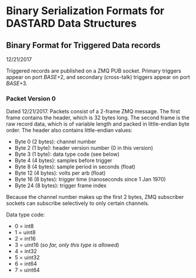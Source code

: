 # Binary Serialization Formats for DASTARD Data Structures

## Binary Format for Triggered Data records

12/21/2017

Triggered records are published on a ZMQ PUB socket. Primary triggers appear on
port *BASE*+2, and secondary (cross-talk) triggers appear on port *BASE*+3.

### Packet Version 0

Dated 12/21/2017. Packets consist of a 2-frame ZMQ message. The first frame contains
the header, which is 32 bytes long. The second frame is the raw record data, which
is of variable length and packed in little-endian byte order.
The header also contains little-endian values:

* Byte 0 (2 bytes): channel number
* Byte 2 (1 byte):  header version number (0 in this version)
* Byte 3 (1 byte):  data type code (see below)
* Byte 4 (4 bytes): samples before trigger
* Byte 8 (4 bytes): sample period in seconds (float)
* Byte 12 (4 bytes): volts per arb (float)
* Byte 16 (8 bytes): trigger time (nanoseconds since 1 Jan 1970)
* Byte 24 (8 bytes): trigger frame index

Because the channel number makes up the first 2 bytes, ZMQ subscriber sockets can
subscribe selectively to only certain channels.

Data type code:

* 0 = int8
* 1 = uint8
* 2 = int16
* 3 = uint16 (*so far, only this type is allowed*)
* 4 = int32
* 5 = uint32
* 6 = int64
* 7 = uint64
